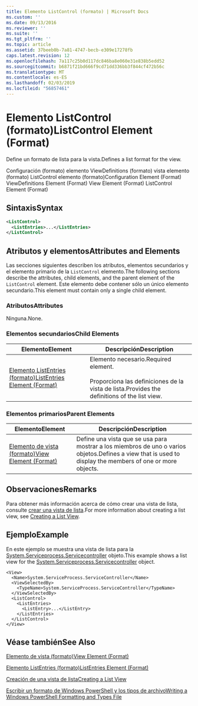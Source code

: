 ```yaml
---
title: Elemento ListControl (formato) | Microsoft Docs
ms.custom: ''
ms.date: 09/13/2016
ms.reviewer: ''
ms.suite: ''
ms.tgt_pltfrm: ''
ms.topic: article
ms.assetid: 37beeb0b-7a81-4747-becb-e309e17278fb
caps.latest.revision: 12
ms.openlocfilehash: 7a117c25b0d117dc846ba8e060e31e838b5edd52
ms.sourcegitcommit: b6871f21bd666f9cd71dd336bb3f844cf472b56c
ms.translationtype: MT
ms.contentlocale: es-ES
ms.lasthandoff: 02/03/2019
ms.locfileid: "56857461"
---
```

# <a name="listcontrol-element-format"></a><span data-ttu-id="dd25f-102">Elemento ListControl (formato)</span><span class="sxs-lookup"><span data-stu-id="dd25f-102">ListControl Element (Format)</span></span>

<span data-ttu-id="dd25f-103">Define un formato de lista para la vista.</span><span class="sxs-lookup"><span data-stu-id="dd25f-103">Defines a list format for the view.</span></span>

<span data-ttu-id="dd25f-104">Configuración (formato) elemento ViewDefinitions (formato) vista elemento (formato) ListControl elemento (formato)</span><span class="sxs-lookup"><span data-stu-id="dd25f-104">Configuration Element (Format) ViewDefinitions Element (Format) View Element (Format) ListControl Element (Format)</span></span>

## <a name="syntax"></a><span data-ttu-id="dd25f-105">Sintaxis</span><span class="sxs-lookup"><span data-stu-id="dd25f-105">Syntax</span></span>

```xml
<ListControl>
  <ListEntries>...</ListEntries>
</ListControl>

```

## <a name="attributes-and-elements"></a><span data-ttu-id="dd25f-106">Atributos y elementos</span><span class="sxs-lookup"><span data-stu-id="dd25f-106">Attributes and Elements</span></span>

<span data-ttu-id="dd25f-107">Las secciones siguientes describen los atributos, elementos secundarios y el elemento primario de la `ListControl` elemento.</span><span class="sxs-lookup"><span data-stu-id="dd25f-107">The following sections describe the attributes, child elements, and the parent element of the `ListControl` element.</span></span> <span data-ttu-id="dd25f-108">Este elemento debe contener sólo un único elemento secundario.</span><span class="sxs-lookup"><span data-stu-id="dd25f-108">This element must contain only a single child element.</span></span>

### <a name="attributes"></a><span data-ttu-id="dd25f-109">Atributos</span><span class="sxs-lookup"><span data-stu-id="dd25f-109">Attributes</span></span>

<span data-ttu-id="dd25f-110">Ninguna.</span><span class="sxs-lookup"><span data-stu-id="dd25f-110">None.</span></span>

### <a name="child-elements"></a><span data-ttu-id="dd25f-111">Elementos secundarios</span><span class="sxs-lookup"><span data-stu-id="dd25f-111">Child Elements</span></span>

|<span data-ttu-id="dd25f-112">Elemento</span><span class="sxs-lookup"><span data-stu-id="dd25f-112">Element</span></span>|<span data-ttu-id="dd25f-113">Descripción</span><span class="sxs-lookup"><span data-stu-id="dd25f-113">Description</span></span>|
|-------------|-----------------|
|[<span data-ttu-id="dd25f-114">Elemento ListEntries (formato)</span><span class="sxs-lookup"><span data-stu-id="dd25f-114">ListEntries Element (Format)</span></span>](./listentries-element-for-listcontrol-format.md)|<span data-ttu-id="dd25f-115">Elemento necesario.</span><span class="sxs-lookup"><span data-stu-id="dd25f-115">Required element.</span></span><br /><br /> <span data-ttu-id="dd25f-116">Proporciona las definiciones de la vista de lista.</span><span class="sxs-lookup"><span data-stu-id="dd25f-116">Provides the definitions of the list view.</span></span>|

### <a name="parent-elements"></a><span data-ttu-id="dd25f-117">Elementos primarios</span><span class="sxs-lookup"><span data-stu-id="dd25f-117">Parent Elements</span></span>

|<span data-ttu-id="dd25f-118">Elemento</span><span class="sxs-lookup"><span data-stu-id="dd25f-118">Element</span></span>|<span data-ttu-id="dd25f-119">Descripción</span><span class="sxs-lookup"><span data-stu-id="dd25f-119">Description</span></span>|
|-------------|-----------------|
|[<span data-ttu-id="dd25f-120">Elemento de vista (formato)</span><span class="sxs-lookup"><span data-stu-id="dd25f-120">View Element (Format)</span></span>](./view-element-format.md)|<span data-ttu-id="dd25f-121">Define una vista que se usa para mostrar a los miembros de uno o varios objetos.</span><span class="sxs-lookup"><span data-stu-id="dd25f-121">Defines a view that is used to display the members of one or more objects.</span></span>|

## <a name="remarks"></a><span data-ttu-id="dd25f-122">Observaciones</span><span class="sxs-lookup"><span data-stu-id="dd25f-122">Remarks</span></span>

<span data-ttu-id="dd25f-123">Para obtener más información acerca de cómo crear una vista de lista, consulte [crear una vista de lista](./creating-a-list-view.md).</span><span class="sxs-lookup"><span data-stu-id="dd25f-123">For more information about creating a list view, see [Creating a List View](./creating-a-list-view.md).</span></span>

## <a name="example"></a><span data-ttu-id="dd25f-124">Ejemplo</span><span class="sxs-lookup"><span data-stu-id="dd25f-124">Example</span></span>

<span data-ttu-id="dd25f-125">En este ejemplo se muestra una vista de lista para la [System.Serviceprocess.Servicecontroller](/dotnet/api/System.ServiceProcess.ServiceController) objeto.</span><span class="sxs-lookup"><span data-stu-id="dd25f-125">This example shows a list view for the [System.Serviceprocess.Servicecontroller](/dotnet/api/System.ServiceProcess.ServiceController) object.</span></span>

```
<View>
  <Name>System.ServiceProcess.ServiceController</Name>
  <ViewSelectedBy>
    <TypeName>System.ServiceProcess.ServiceController</TypeName>
  </ViewSelectedBy>
  <ListControl>
    <ListEntries>
      <ListEntry>...</ListEntry>
    </ListEntries>
  </ListControl>
</View>
```

## <a name="see-also"></a><span data-ttu-id="dd25f-126">Véase también</span><span class="sxs-lookup"><span data-stu-id="dd25f-126">See Also</span></span>

[<span data-ttu-id="dd25f-127">Elemento de vista (formato)</span><span class="sxs-lookup"><span data-stu-id="dd25f-127">View Element (Format)</span></span>](./view-element-format.md)

[<span data-ttu-id="dd25f-128">Elemento ListEntries (formato)</span><span class="sxs-lookup"><span data-stu-id="dd25f-128">ListEntries Element (Format)</span></span>](./listentries-element-for-listcontrol-format.md)

[<span data-ttu-id="dd25f-129">Creación de una vista de lista</span><span class="sxs-lookup"><span data-stu-id="dd25f-129">Creating a List View</span></span>](./creating-a-list-view.md)

[<span data-ttu-id="dd25f-130">Escribir un formato de Windows PowerShell y los tipos de archivo</span><span class="sxs-lookup"><span data-stu-id="dd25f-130">Writing a Windows PowerShell Formatting and Types File</span></span>](./writing-a-powershell-formatting-file.md)
